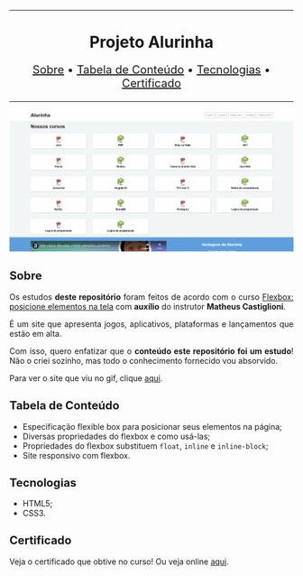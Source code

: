 <hr>

<main>
    <h1 align="center">Projeto Alurinha</h1>
    <p align="center" style="font-size: 1.25rem;">
        <a href="#sobre">Sobre</a> •
        <a href="#tabela-de-conteudo">Tabela de Conteúdo</a> •
        <a href="#tecnologias">Tecnologias</a> •
        <a href="#certificado">Certificado</a>
    </p>
</main>

<hr>

<img src="Alurinha.gif" title="Gif mostrando o site">

<section id="sobre">
    <h2 style="font-size: 1.25rem;">Sobre</h2>
    <p style="text-align: justify;">Os estudos <b>deste repositório</b> foram feitos de acordo com o curso <a href="https://cursos.alura.com.br/course/posicione-elementos-com-flexbox">Flexbox: posicione elementos na tela</a> com <b>auxílio</b> do instrutor <b>Matheus Castiglioni</b>.</p>
    <p style="text-align: justify;">É um site que apresenta jogos, aplicativos, plataformas e lançamentos que estão em alta.</p>
    <p style="text-align: justify;">Com isso, quero enfatizar que o <b>conteúdo este repositório foi um estudo</b>! Não o criei sozinho, mas todo o conhecimento fornecido vou absorvido.</p>
    <p style="text-align: justify;">Para ver o site que viu no gif, clique <a href="https://alurinha.ebarbozadev.vercel.app">aqui</a>.</p>
</section>

<section id="tabela-de-conteudo">
    <h2 style="font-size: 1.25rem;">Tabela de Conteúdo</h2>
    <ul style="text-align: justify;" align="justify">
        <li>Especificação flexible box para posicionar seus elementos na página;</li>
        <li>Diversas propriedades do flexbox e como usá-las;</li>
        <li>Propriedades do flexbox substituem <code>float</code>, <code>inline</code> e <code>inline-block</code>;</li>
        <li>Site responsivo com flexbox.</li>
    </ul>
</section>

<section id="tecnologias">
    <h2 style="font-size: 1.25rem;">Tecnologias</h2>
    <ul>
        <li>HTML5;</li>
        <li>CSS3.</li>
    </ul>
</section>

<section id="certificado">
    <h2 style="font-size: 1.25rem;">Certificado</h2>
    <p style="text-align: justify;">Veja o certificado que obtive no curso! Ou veja online <a href="https://cursos.alura.com.br/certificate/81ef9948-78d5-4483-b4e8-5fd5f8375412">aqui</a>.</p>
</section>
